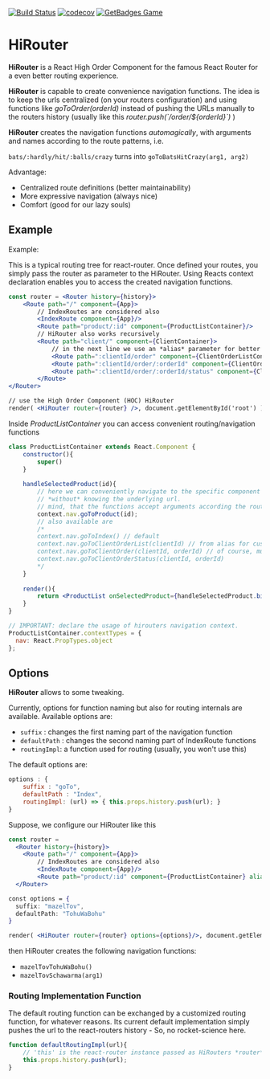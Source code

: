 [![Build Status](https://travis-ci.org/ohager/hirouter.svg?branch=master)](https://travis-ci.org/ohager/hirouter)
[![codecov](https://codecov.io/gh/ohager/hirouter/branch/master/graph/badge.svg)](https://codecov.io/gh/ohager/hirouter)
[![GetBadges Game](https://ohager-hirouter.getbadges.io/shield/company/ohager-hirouter/user/8773)](https://ohager-hirouter.getbadges.io/?ref=shield-player)

# HiRouter
__HiRouter__ is a React High Order Component for the famous React Router for a even better routing experience.

__HiRouter__ is capable to create convenience navigation functions.
The idea is to keep the urls centralized (on your routers configuration) and using
functions like _goToOrder(orderId)_ instead of pushing the URLs manually to the routers
history (usually like this _router.push(\`/order/${orderId}\`)_ )

__HiRouter__ creates the navigation functions _automagically_, with arguments and names according to the
route patterns, i.e.

`bats/:hardly/hit/:balls/crazy` turns into `goToBatsHitCrazy(arg1, arg2)`

Advantage:
 - Centralized route definitions (better maintainability)
 - More expressive navigation (always nice)
 - Comfort (good for our lazy souls)

## Example

Example:

This is a typical routing tree for react-router. Once defined your routes,
you simply pass the router as parameter to the HiRouter. 
Using Reacts context declaration enables you to access the created navigation functions. 

```jsx
const router = <Router history={history}>
    <Route path="/" component={App}>
        // IndexRoutes are considered also
        <IndexRoute component={App}/>
	    <Route path="product/:id" component={ProductListContainer}/>
	    // HiRouter also works recursively
	    <Route path="client/" component={ClientContainer}>
	        // in the next line we use an *alias* parameter for better naming
	        <Route path=":clientId/order" component={ClientOrderListContainer} alias="ClientOrderList" />	        
	        <Route path=":clientId/order/:orderId" component={ClientOrder} />	        
	        <Route path=":clientId/order/:orderId/status" component={ClientOrderStatus} />	        
	    </Route>
</Router>

// use the High Order Component (HOC) HiRouter
render( <HiRouter router={router} />, document.getElementById('root') )
```

Inside _ProductListContainer_ you can access convenient routing/navigation functions

```jsx
class ProductListContainer extends React.Component {
	constructor(){
		super() 
	}
	
	handleSelectedProduct(id){
	    // here we can conveniently navigate to the specific component
	    // *without* knowing the underlying url.
	    // mind, that the functions accept arguments according the routes pattern
		context.nav.goToProduct(id);
		// also available are
		/*
		context.nav.goToIndex() // default		
		context.nav.goToClientOrderList(clientId) // from alias for customized naming
		context.nav.goToClientOrder(clientId, orderId) // of course, multiple args!
		context.nav.goToClientOrderStatus(clientId, orderId)		
		*/
	}
	
	render(){
		return <ProductList onSelectedProduct={handleSelectedProduct.bind(this)} />
	}
}

// IMPORTANT: declare the usage of hirouters navigation context.
ProductListContainer.contextTypes = {
  nav: React.PropTypes.object
};

```


## Options

__HiRouter__ allows to some tweaking. 

Currently, options for function naming but also for routing internals are available.
Available options are:

- `suffix` : changes the first naming part of the navigation function
- `defaultPath` : changes the second naming part of IndexRoute functions
- `routingImpl`: a function used for routing (usually, you won't use this)

The default options are:

```js
options : {
    suffix : "goTo",
    defaultPath : "Index",
    routingImpl: (url) => { this.props.history.push(url); }
}
```

Suppose, we configure our HiRouter like this


```jsx
const router = 
  <Router history={history}>
    <Route path="/" component={App}>
        // IndexRoutes are considered also
        <IndexRoute component={App}/>
	    <Route path="product/:id" component={ProductListContainer} alias="Schawarma"/>
  </Router>

const options = {
  suffix: "mazelTov",
  defaultPath: "TohuWaBohu"
}

render( <HiRouter router={router} options={options}/>, document.getElementById('root') );
```

then HiRouter creates the following navigation functions:

- `mazelTovTohuWaBohu()`
- `mazelTovSchawarma(arg1)`

### Routing Implementation Function

The default routing function can be exchanged by a customized routing function, for whatever reasons.
Its current default implementation simply pushes the url to the react-routers history - So, no rocket-science here. 

```javascript
function defaultRoutingImpl(url){
	// 'this' is the react-router instance passed as HiRouters *router* property
	this.props.history.push(url);
}
```